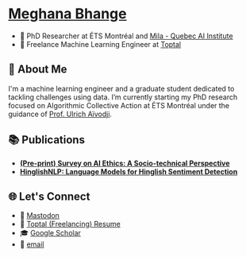 # [Meghana Bhange](https://meghanabhange.com)

- 🔬 PhD Researcher at ÉTS Montréal and [Mila - Quebec AI Institute](https://mila.quebec/en/meghana-bhange)  
- 💼 Freelance Machine Learning Engineer at [Toptal](https://www.toptal.com/resume/meghana-bhange)

## 👋 About Me


I'm a machine learning engineer and a graduate student dedicated to tackling challenges using data. I’m currently starting my PhD research focused on Algorithmic Collective Action at ÉTS Montréal under the guidance of [Prof. Ulrich Aïvodji](https://aivodji.github.io/). 


## 📚 Publications

- [**(Pre-print) Survey on AI Ethics: A Socio-technical Perspective**](https://arxiv.org/abs/2311.17228)  
- [**HinglishNLP: Language Models for Hinglish Sentiment Detection**](https://arxiv.org/abs/2008.09820)  

## 🌐 Let's Connect

- 🐘 [Mastodon](https://mastodon.social/@aspiringcat)  
- 💼 [Toptal (Freelancing) Resume](https://www.toptal.com/resume/meghana-bhange)  
- 🎓 [Google Scholar](https://scholar.google.com/citations?user=r75-7MoAAAAJ&hl)  
- 📧 [email](mailto:meghanabhange13@gmail.com)  
